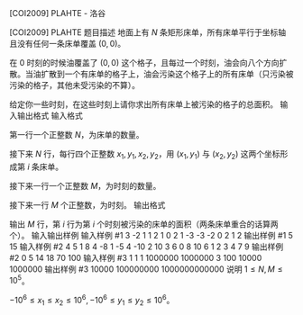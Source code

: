 



[COI2009] PLAHTE - 洛谷














[COI2009] PLAHTE
题目描述
地面上有 $N$ 条矩形床单，所有床单平行于坐标轴且没有任何一条床单覆盖 $(0,0)$。

在 $0$ 时刻的时候油覆盖了 $(0,0)$ 这个格子，且每过一个时刻，油会向八个方向扩散。当油扩散到一个有床单的格子上，油会污染这个格子上的所有床单（只污染被污染的格子，其他未受污染的不算）。

给定你一些时刻，在这些时刻上请你求出所有床单上被污染的格子的总面积。
输入输出格式
输入格式

第一行一个正整数 $N$，为床单的数量。

接下来 $N$ 行，每行四个正整数 $x_1,y_1,x_2,y_2$，用 $(x_1,y_1)$ 与 $(x_2,y_2)$ 这两个坐标形成第 $i$ 条床单。

接下来一行一个正整数 $M$，为时刻的数量。

接下来一行 $M$ 个正整数，为时刻。
输出格式

输出 $M$ 行，第 $i$ 行为第 $i$ 个时刻被污染的床单的面积（两条床单重合的话算两个）。
输入输出样例
输入样例 #1
3
-2 1 1 2
1 0 2 1
-3 -3 -2 0
2
1 2 
输出样例 #1
5
15
输入样例 #2
4
5 1 8 4
-8 1 -5 4
-10 2 10 3
6 0 8 10
6
1 2 3 4 7 9
输出样例 #2
0
5
14
18
70
100
输入样例 #3
1
1 1 1000000 1000000
3
100 10000 1000000
输出样例 #3
10000
100000000
1000000000000
说明
$1\le N,M\le 10^5$。

$-10^6\le x_1\le x_2\le 10^6,-10^6\le y_1\le y_2\le 10^6$。






